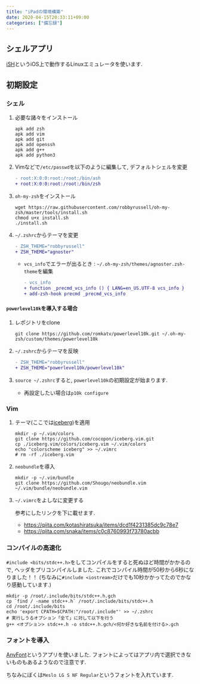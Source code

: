 ```yaml
---
title: "iPadの環境構築"
date: 2020-04-15T20:33:11+09:00
categories: ["備忘録"]
---
```


## シェルアプリ

[iSH](https://ish.app/)というiOS上で動作するLinuxエミュレータを使います.

## 初期設定

### シェル

1. 必要な諸々をインストール

    ```console
    apk add zsh
    apk add vim
    apk add git
    apk add openssh
    apk add g++
    apk add python3
    ```

1. Vimなどで`/etc/passwd`を以下のように編集して, デフォルトシェルを変更

    ```diff
    - root:X:0:0:root:/root:/bin/ash
    + root:X:0:0:root:/root:/bin/zsh
    ```

1. `oh-my-zsh`をインストール

    ```console
    wget https://raw.githubusercontent.com/robbyrussell/oh-my-zsh/master/tools/install.sh
    chmod u+x install.sh
    ./install.sh
    ```

1. `~/.zshrc`からテーマを変更

    ```diff
    - ZSH_THEME="robbyrussell"
    + ZSH_THEME="agnoster"
    ```

    * `vcs_info`でエラーが出るとき : `~/.oh-my-zsh/themes/agnoster.zsh-theme`を編集

        ```diff
        - vcs_info
        + function _precmd_vcs_info () { LANG=en_US.UTF-8 vcs_info }
        + add-zsh-hook precmd _precmd_vcs_info
        ```

#### `powerlevel10k`を導入する場合

1. レポジトリをclone

    ```console
    git clone https://github.com/romkatv/powerlevel10k.git ~/.oh-my-zsh/custom/themes/powerlevel10k
    ```

1. `~/.zshrc`からテーマを反映

    ```diff
    - ZSH_THEME="robbyrussell"
    + ZSH_THEME="powerlevel10k/powerlevel10k"
    ```

1. `source ~/.zshrc`すると, `powerlevel10k`の初期設定が始まります.

    * 再設定したい場合は`p10k configure`

### Vim

1. テーマ(ここでは[iceberg](https://github.com/cocopon/iceberg.vim))を適用

    ```console
    mkdir -p ~/.vim/colors
    git clone https://github.com/cocopon/iceberg.vim.git
    cp ./iceberg.vim/colors/iceberg.vim ~/.vim/colors
    echo "colorscheme iceberg" >> ~/.vimrc
    # rm -rf ./iceberg.vim
    ```

1. `neobundle`を導入

    ```console
    mkdir -p ~/.vim/bundle
    git clone https://github.com/Shougo/neobundle.vim ~/.vim/bundle/neobundle.vim
    ```

1. `~/.vimrc`をよしなに変更する

    参考にしたリンクを下に載せます.

    * <https://qiita.com/kotashiratsuka/items/dcd1f4231385dc9c78e7>
    * <https://qiita.com/snaka/items/c0c8760993f73780acbb>

### コンパイルの高速化

`#include <bits/stdc++.h>`をしてコンパイルをすると死ぬほど時間がかかるので, ヘッダをプリコンパイルしました. これでコンパイル時間が50秒から6秒になりました！！ (ちなみに`#include <iostream>`だけでも10秒かかってたのでかなり感動しています.)

```console
mkdir -p /root/.include/bits/stdc++.h.gch
cp `find / -name stdc++.h` /root/.include/bits/stdc++.h
cd /root/.include/bits
echo 'export CPATH=$CPATH:"/root/.include"' >> ~/.zshrc
# 実行しうるオプション「全て」に対して以下を行う
g++ <オプション> stdc++.h -o stdc++.h.gch/<何か好きな名前を付ける>.gch
```

### フォントを導入

[AnyFont](https://apps.apple.com/jp/app/anyfont/id821560738)というアプリを使いました. フォントによってはアプリ内で選択できないものもあるようなので注意です.

ちなみにぼくは`Meslo LG S NF Regular`というフォントを入れています.
